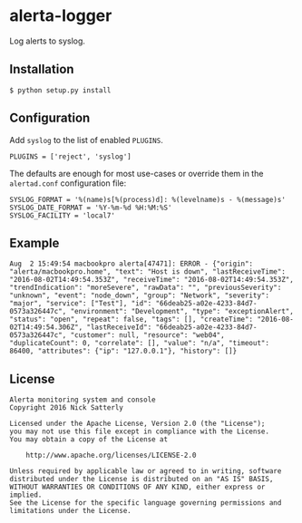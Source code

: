 alerta-logger
=============

Log alerts to syslog.

Installation
------------

    $ python setup.py install


Configuration
-------------

Add `syslog` to the list of enabled `PLUGINS`.

```
PLUGINS = ['reject', 'syslog']
```

The defaults are enough for most use-cases or override them in the `alertad.conf` configuration file:

```
SYSLOG_FORMAT = '%(name)s[%(process)d]: %(levelname)s - %(message)s'
SYSLOG_DATE_FORMAT = '%Y-%m-%d %H:%M:%S'
SYSLOG_FACILITY = 'local7'
```

Example
-------

```
Aug  2 15:49:54 macbookpro alerta[47471]: ERROR - {"origin": "alerta/macbookpro.home", "text": "Host is down", "lastReceiveTime": "2016-08-02T14:49:54.353Z", "receiveTime": "2016-08-02T14:49:54.353Z", "trendIndication": "moreSevere", "rawData": "", "previousSeverity": "unknown", "event": "node_down", "group": "Network", "severity": "major", "service": ["Test"], "id": "66deab25-a02e-4233-84d7-0573a326447c", "environment": "Development", "type": "exceptionAlert", "status": "open", "repeat": false, "tags": [], "createTime": "2016-08-02T14:49:54.306Z", "lastReceiveId": "66deab25-a02e-4233-84d7-0573a326447c", "customer": null, "resource": "web04", "duplicateCount": 0, "correlate": [], "value": "n/a", "timeout": 86400, "attributes": {"ip": "127.0.0.1"}, "history": []}
```

License
-------

    Alerta monitoring system and console
    Copyright 2016 Nick Satterly

    Licensed under the Apache License, Version 2.0 (the "License");
    you may not use this file except in compliance with the License.
    You may obtain a copy of the License at

        http://www.apache.org/licenses/LICENSE-2.0

    Unless required by applicable law or agreed to in writing, software
    distributed under the License is distributed on an "AS IS" BASIS,
    WITHOUT WARRANTIES OR CONDITIONS OF ANY KIND, either express or implied.
    See the License for the specific language governing permissions and
    limitations under the License.